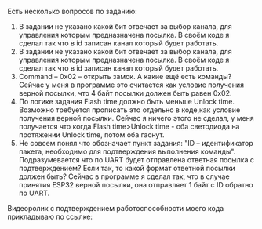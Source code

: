 Есть несколько вопросов по заданию:
1) В задании не указано какой бит отвечает за выбор канала, для управления которым предназначена посылка.
   В своём коде я сделал так что в id записан канал который будет работать.
2) В задании не указано какой бит отвечает за выбор канала, для управления которым предназначена посылка.
   В своём коде я сделал так что в id записан канал который будет работать.
3) Command – 0x02 – открыть замок. А какие ещё есть команды? 
   Сейчас у меня в программе это считается как условие получения верной посылки, что 4 байт посылки должен быть равен 0x02.
4) По логике задания Flash time должно быть меньше Unlock time.
   Возможно требуется прописать это отдельно в коде,как условие получения верной посылки.
   Сейчас я ничего этого не сделал, у меня получается что когда Flash time>Unlock time - оба светодиода на протяжении Unlock time, потом оба гаснут.
5) Не совсем понял что обозначает пункт задания:
   "ID – идентификатор пакета, необходимо для подтверждения выполнения команды".
   Подразумевается что по UART будет отправлена ответная посылка с подтверждением?
   Если так, то какой формат ответной посылки должен быть?
   Сейчас в программе я сделал так, что в случае принятия ESP32 верной посылки, она отправляет 1 байт с ID обратно по UART. 

Видеоролик с подтверждением работоспособности моего кода прикладываю по ссылке: 

